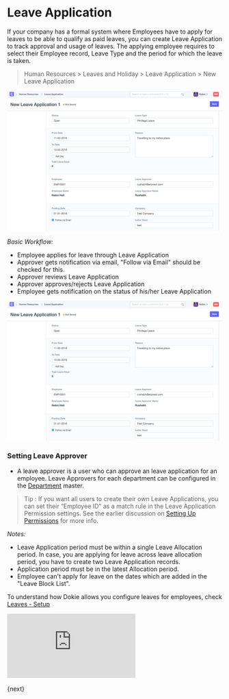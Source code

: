 <!-- add-breadcrumbs -->
# Leave Application

If your company has a formal system where Employees have to apply for leaves
to be able to qualify as paid leaves, you can create Leave Application to
track approval and usage of leaves. The applying employee requires to select their Employee record, Leave
Type and the period for which the leave is taken.

> Human Resources > Leaves and Holiday > Leave Application > New Leave Application

<img class="screenshot" alt="Leave Application" src="../assets/new-leave-application.png">

_Basic Workflow:_

- Employee applies for leave through Leave Application
- Approver gets notification via email, "Follow via Email" should be checked for this.
- Approver reviews Leave Application
- Approver approves/rejects Leave Application
- Employee gets notification on the status of his/her Leave Application

<img class="screenshot" alt="Leave Allocation Tool" src="../assets/new-leave-application.png">

### Setting Leave Approver

* A leave approver is a user who can approve an leave application for an employee. Leave Approvers for each department can be configured in the [Department](/dokie/human-resources/setup/department.md) master.

> Tip : If you want all users to create their own Leave Applications, you can set
their “Employee ID” as a match rule in the Leave Application Permission
settings. See the earlier discussion on [Setting Up Permissions](/dokie/setting-up/users-and-permissions/user-permissions.md)
for more info.

_Notes:_

* Leave Application period must be within a single Leave Allocation period. In case, you are applying for leave across leave allocation period, you have to create two Leave Application records.
* Application period must be in the latest Allocation period.
* Employee can't apply for leave on the dates which are added in the "Leave Block List".

To understand how Dokie allows you configure leaves for employees, check [Leaves - Setup](/dokie/human-resources/leave-management/)

<div class="embed-container">
    <iframe src="https://www.youtube.com/embed/fc0p_AXebc8?rel=0" frameborder="0" allow="autoplay; encrypted-media" allowfullscreen>
    </iframe>
</div>

{next}
